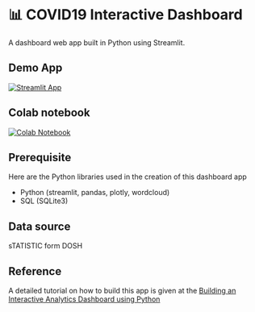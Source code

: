 # 📊 COVID19 Interactive Dashboard

A dashboard web app built in Python using Streamlit.

## Demo App

[![Streamlit App](https://static.streamlit.io/badges/streamlit_badge_black_white.svg)](https://chartynetflix.streamlit.app/)

## Colab notebook
[![Colab Notebook](https://colab.research.google.com/assets/colab-badge.svg)](https://github.com/OdenDavid/Netflix-Analytics-Dashboard/blob/main/explore.ipynb)

## Prerequisite 
Here are the Python libraries used in the creation of this dashboard app
- Python (streamlit, pandas, plotly, wordcloud)
- SQL (SQLite3)

## Data source
sTATISTIC form DOSH

## Reference
A detailed tutorial on how to build this app is given at the [Building an Interactive Analytics Dashboard using Python](https://medium.com/@odendavid/building-an-interactive-analytics-dashboard-using-python-0cf6750e3ad6)
